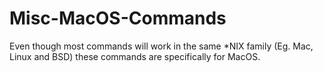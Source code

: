 # Misc-MacOS-Commands

Even though most commands will work in the same *NIX family (Eg. Mac, Linux and BSD) these commands are specifically for MacOS.
